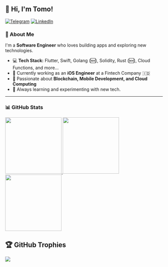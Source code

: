 ## 👋 Hi, I'm Tomo!  

[![Telegram](https://img.shields.io/static/v1?label=Telegram&message=%20&logo=Telegram&style=flat-square&logoColor=blue)](https://t.me/hutomooskoj)
[![LinkedIn](https://img.shields.io/static/v1?label=LinkedIn&message=%20&logo=LinkedIn&style=flat-square&logoColor=blue)](https://www.linkedin.com/in/hutomo-sakti-kartiko-488148198/)  


### 🚀 About Me  
I'm a **Software Engineer** who loves building apps and exploring new technologies.  

- 💻 **Tech Stack:** Flutter, Swift, Golang (🆕), Solidity, Rust (🆕), Cloud Functions, and more...  
- 🏢 Currently working as an **iOS Engineer** at a Fintech Company 🇮🇩  
- 🔗 Passionate about **Blockchain, Mobile Development, and Cloud Computing**  
- 🌱 Always learning and experimenting with new tech.

---

### 📊 GitHub Stats  
<p align="left">
<a href="https://github.com/hutomosaktikartiko">
  <img height="180em" src="https://github-readme-stats-eight-theta.vercel.app/api?username=hutomosaktikartiko&show_icons=true&theme=algolia&include_all_commits=true&count_private=true"/>
  <img height="180em" src="https://github-readme-stats-eight-theta.vercel.app/api/top-langs/?username=hutomosaktikartiko&layout=compact&langs_count=8&theme=algolia"/>
  <img height="180em" src="https://github-readme-streak-stats.herokuapp.com/?user=hutomosaktikartiko&theme=algolia"/>
</a>
</p>

## 🏆 GitHub Trophies
![](https://github-profile-trophy.vercel.app/?username=hutomosaktikartiko&theme=algolia&no-frame=false&no-bg=true&margin-w=4)
